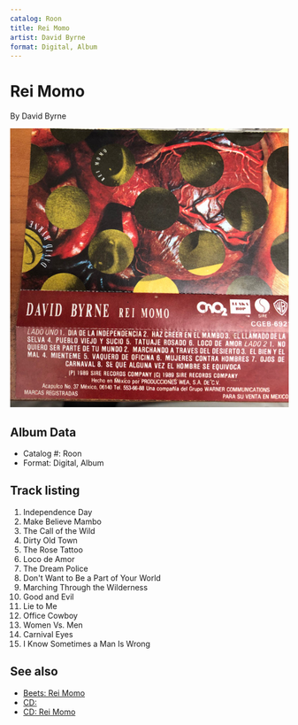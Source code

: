 ```yaml
---
catalog: Roon
title: Rei Momo
artist: David Byrne
format: Digital, Album
---
```


# Rei Momo

By David Byrne

![](../../assets/albumcovers/David_Byrne-Rei_Momo.png)

## Album Data

- Catalog #: Roon
- Format: Digital, Album


## Track listing


1. Independence Day
2. Make Believe Mambo
3. The Call of the Wild
4. Dirty Old Town
5. The Rose Tattoo
6. Loco de Amor
7. The Dream Police
8. Don't Want to Be a Part of Your World
9. Marching Through the Wilderness
10. Good and Evil
11. Lie to Me
12. Office Cowboy
13. Women Vs. Men
14. Carnival Eyes
15. I Know Sometimes a Man Is Wrong


## See also

- [Beets: Rei Momo](../../Beets/David_Byrne/Rei_Momo.md)
- [CD: ](../../CD/David_Byrne/David_Byrne.md)
- [CD: Rei Momo](../../CD/David_Byrne/Rei_Momo.md)
